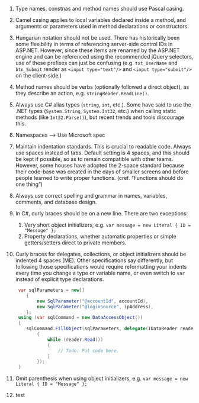 1. Type names, constnas and method names should use Pascal casing.
2. Camel casing applies to local variables declared inside a method, and arguments or parameters used in method declarations or constructors.
3. Hungarian notation should not be used. There has historically been some flexibility in terms of referencing server-side control IDs in ASP.NET. However, since these items are renamed by the ASP.NET engine and can be referenced using the recommended jQuery selectors, use of these prefixes can just be confusing (e.g. `txt_UserName` and `btn_Submit` render as  `<input type="text"/>` and `<input type="submit"/>` on the client-side.)
4. Method names should be verbs (optionally followed a direct object), as they describe an action, e.g. `stringReader.ReadLine()`.
5. Always use C# alias types (`string`, `int`, etc.). Some have said to use the .NET types (`System.String`, `System.Int32`, etc.) when calling static methods (like `Int32.Parse()`), but recent trends and tools discourage this.
6. Namespaces —> Use Microsoft spec
7. Maintain indentation standards. This is crucial to readable code. Always use spaces instead of tabs. Default setting is 4 spaces, and this should be kept if possible, so as to remain compatible with other teams. However, some houses have adopted the 2-space standard because their code-base was created in the days of smaller screens and before people learned to write proper functions. (cref. “Functions should do one thing”)
8. Always use correct spelling and grammar in names, variables, comments, and database design.
9. In C#, curly braces should be on a new line. There are two exceptions:
	1.  Very short object initializers, e.g. `var message = new Literal { ID = "Message" };`
	2. Property declarations, whether automatic properties or simple getters/setters direct to private members.
10. Curly braces for delegates, collections, or object initializers should be indented 4 spaces (ME). Other specifications say differently, but following those specifications would require reformatting your indents every time you change a type or variable name, or even switch to `var` instead of explicit type declarations.

    ``` C#
     var sqlParameters = new[]
        {
            new SqlParameter("@accountId", accountId),
            new SqlParameter("@loginSource", ipAddress),
        };
     using (var sqlCommand = new DataAccessObject())
     {
        sqlCommand.FillObject(sqlParameters, delegate(IDataReader reader)
            {
                while (reader.Read())
                {
                    // Todo: Put code here.
                }
            });
     }
    ```

11. Omit parenthesis when using object initializers, e.g. `var message = new Literal { ID = "Message" };`
12. test